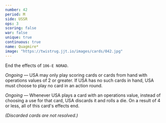```yaml
---
number: 42
period: M
side: USSR
ops: 3
scoring: false
war: false
unique: true
continuous: true
name: Quagmire*
image: "https://twistrug.jjt.io/images/cards/042.jpg"
---
```

End the effects of `106-E NORAD`.

*Ongoing* — USA may only play scoring cards or cards from hand with operations values of 2 or greater. If USA has no such cards in hand, USA must choose to play no card in an action round.

*Ongoing* — Whenever USA plays a card with an operations value, instead of choosing a use for that card, USA discards it and rolls a die. On a result of 4 or less, all of this card's effects end.

*(Discarded cards are not resolved.)*
